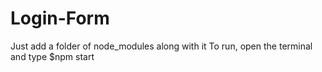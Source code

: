 # Login-Form

Just add a folder of node_modules along with it
To run, open the terminal and type $npm start
